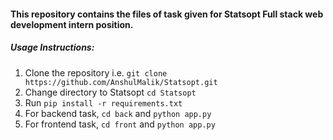 #### This repository contains the files of task given for Statsopt Full stack web development intern position.

##### Usage Instructions:

1. Clone the repository i.e. `git clone https://github.com/AnshulMalik/Statsopt.git`
2. Change directory to Statsopt `cd Statsopt` 
3. Run `pip install -r requirements.txt`
4. For backend task, `cd back` and `python app.py`
5. For frontend task, `cd front` and `python app.py`